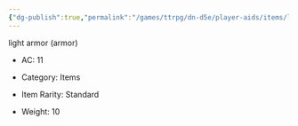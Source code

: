 ```yaml
---
{"dg-publish":true,"permalink":"/games/ttrpg/dn-d5e/player-aids/items/leather-armor/","tags":["ttrpg/dnd/5e"],"noteIcon":""}
---
```



light armor (armor)

- AC: 11
- Category: Items

- Item Rarity: Standard

- Weight: 10
